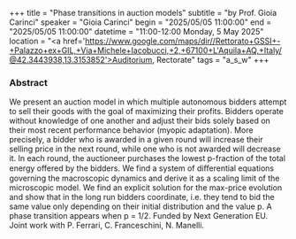 +++
title = "Phase transitions in auction models"
subtitle = "by Prof. Gioia Carinci"
speaker = "Gioia Carinci"
begin = "2025/05/05  11:00:00"
end = "2025/05/05  11:00:00"
datetime = "11:00-12:00 Monday, 5 May 2025"
location = "<a href='https://www.google.com/maps/dir//Rettorato+GSSI+-+Palazzo+ex+GIL,+Via+Michele+Iacobucci,+2,+67100+L'Aquila+AQ,+Italy/@42.3443938,13.3153852'>Auditorium, Rectorate</a>"
tags = "a_s_w"
+++

### Abstract
We present an auction model in which multiple autonomous bidders attempt to sell their goods with the goal of maximizing their profits. Bidders operate without knowledge of one another and adjust their bids solely based on their most recent performance behavior (myopic adaptation). More precisely, a bidder who is awarded in a given round will increase their selling price in the next round, while one who is not awarded will decrease it. In each round, the auctioneer purchases the lowest p-fraction of the total energy offered by the bidders. We find a system of diﬀerential equations governing the macroscopic dynamics and derive it as a scaling limit of the microscopic model. We find an explicit solution for the max-price evolution and show that in the long run bidders coordinate, i.e. they tend to bid the same value only depending on their initial distribution and the value p. A phase transition appears when p = 1/2. Funded by Next Generation EU. Joint work with P. Ferrari, C. Franceschini, N. Manelli.
